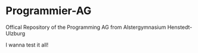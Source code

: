 # Programmier-AG
Offical Repository of the Programming AG from Alstergymnasium Henstedt-Ulzburg

I wanna test it all!